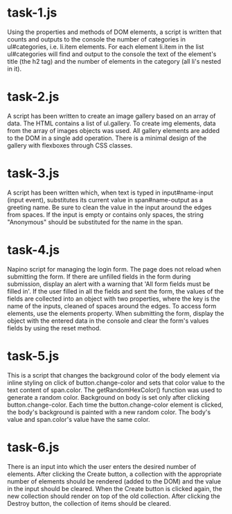 # task-1.js

Using the properties and methods of DOM elements, a script is written that counts and outputs to the console the number of categories in ul#categories, i.e. li.item elements. For each element li.item in the list ul#categories will find and output to the console the text of the element's title (the h2 tag) and the number of elements in the category (all li's nested in it).

# task-2.js

A script has been written to create an image gallery based on an array of data. The HTML contains a list of ul.gallery. To create img elements, data from the array of images objects was used. All gallery elements are added to the DOM in a single add operation. There is a minimal design of the gallery with flexboxes through CSS classes.

# task-3.js

A script has been written which, when text is typed in input#name-input (input event), substitutes its current value in span#name-output as a greeting name. Be sure to clean the value in the input around the edges from spaces. If the input is empty or contains only spaces, the string "Anonymous" should be substituted for the name in the span.

# task-4.js

Napino script for managing the login form. The page does not reload when submitting the form. If there are unfilled fields in the form during submission, display an alert with a warning that 'All form fields must be filled in'. If the user filled in all the fields and sent the form, the values of the fields are collected into an object with two properties, where the key is the name of the inputs, cleaned of spaces around the edges. To access form elements, use the elements property. When submitting the form, display the object with the entered data in the console and clear the form's values fields by using the reset method.

# task-5.js

This is a script that changes the background color of the body element via inline styling on click of button.change-color and sets that color value to the text content of span.color. The getRandomHexColor() function was used to generate a random color. Background on body is set only after clicking button.change-color. Each time the button.change-color element is clicked, the body's background is painted with a new random color. The body's value and span.color's value have the same color.

# task-6.js

There is an input into which the user enters the desired number of elements. After clicking the Create button, a collection with the appropriate number of elements should be rendered (added to the DOM) and the value in the input should be cleared. When the Create button is clicked again, the new collection should render on top of the old collection. After clicking the Destroy button, the collection of items should be cleared.